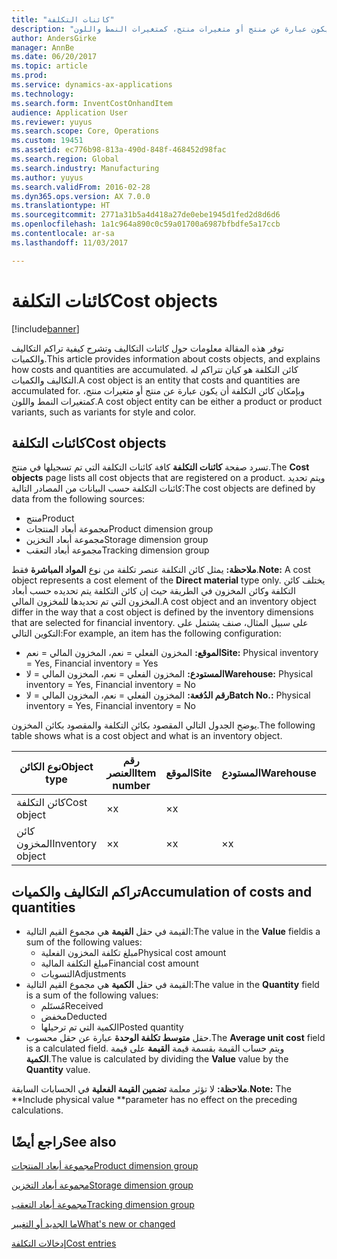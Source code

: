 ```yaml
---
title: "كائنات التكلفة"
description: "توفر هذه المقالة معلومات حول كائنات التكاليف وتشرح كيفية تراكم التكاليف والكميات. كائن التكلفة هو كيان تتراكم له التكاليف والكميات. وبإمكان كائن التكلفة أن يكون عبارة عن منتج أو متغيرات منتج، كمتغيرات النمط واللون."
author: AndersGirke
manager: AnnBe
ms.date: 06/20/2017
ms.topic: article
ms.prod: 
ms.service: dynamics-ax-applications
ms.technology: 
ms.search.form: InventCostOnhandItem
audience: Application User
ms.reviewer: yuyus
ms.search.scope: Core, Operations
ms.custom: 19451
ms.assetid: ec776b98-813a-490d-848f-468452d98fac
ms.search.region: Global
ms.search.industry: Manufacturing
ms.author: yuyus
ms.search.validFrom: 2016-02-28
ms.dyn365.ops.version: AX 7.0.0
ms.translationtype: HT
ms.sourcegitcommit: 2771a31b5a4d418a27de0ebe1945d1fed2d8d6d6
ms.openlocfilehash: 1a1c964a890c0c59a01700a6987bfbdfe5a17ccb
ms.contentlocale: ar-sa
ms.lasthandoff: 11/03/2017

---
```


# <a name="cost-objects"></a><span data-ttu-id="19323-105">كائنات التكلفة</span><span class="sxs-lookup"><span data-stu-id="19323-105">Cost objects</span></span>

[!include[banner](../includes/banner.md)]


<span data-ttu-id="19323-106">توفر هذه المقالة معلومات حول كائنات التكاليف وتشرح كيفية تراكم التكاليف والكميات.</span><span class="sxs-lookup"><span data-stu-id="19323-106">This article provides information about costs objects, and explains how costs and quantities are accumulated.</span></span> <span data-ttu-id="19323-107">كائن التكلفة هو كيان تتراكم له التكاليف والكميات.</span><span class="sxs-lookup"><span data-stu-id="19323-107">A cost object is an entity that costs and quantities are accumulated for.</span></span> <span data-ttu-id="19323-108">وبإمكان كائن التكلفة أن يكون عبارة عن منتج أو متغيرات منتج، كمتغيرات النمط واللون.</span><span class="sxs-lookup"><span data-stu-id="19323-108">A cost object entity can be either a product or product variants, such as variants for style and color.</span></span>  

## <a name="cost-objects"></a><span data-ttu-id="19323-109">كائنات التكلفة</span><span class="sxs-lookup"><span data-stu-id="19323-109">Cost objects</span></span>

<span data-ttu-id="19323-110">تسرد صفحة **كائنات التكلفة** كافة كائنات التكلفة التي تم تسجيلها في منتج.</span><span class="sxs-lookup"><span data-stu-id="19323-110">The **Cost objects** page lists all cost objects that are registered on a product.</span></span> <span data-ttu-id="19323-111">ويتم تحديد كائنات التكلفة حسب البيانات من المصادر التالية:</span><span class="sxs-lookup"><span data-stu-id="19323-111">The cost objects are defined by data from the following sources:</span></span>

-   <span data-ttu-id="19323-112">منتج</span><span class="sxs-lookup"><span data-stu-id="19323-112">Product</span></span>
-   <span data-ttu-id="19323-113">مجموعة أبعاد المنتجات</span><span class="sxs-lookup"><span data-stu-id="19323-113">Product dimension group</span></span>
-   <span data-ttu-id="19323-114">مجموعة أبعاد التخزين</span><span class="sxs-lookup"><span data-stu-id="19323-114">Storage dimension group</span></span>
-   <span data-ttu-id="19323-115">مجموعة أبعاد التعقب</span><span class="sxs-lookup"><span data-stu-id="19323-115">Tracking dimension group</span></span>

<span data-ttu-id="19323-116">**ملاحظة:** يمثل كائن التكلفة عنصر تكلفة من نوع **المواد المباشرة** فقط.</span><span class="sxs-lookup"><span data-stu-id="19323-116">**Note:** A cost object represents a cost element of the **Direct material** type only.</span></span> <span data-ttu-id="19323-117">يختلف كائن التكلفة وكائن المخزون في الطريقة حيث إن كائن التكلفة يتم تحديده حسب أبعاد المخزون التي تم تحديدها للمخزون المالي.</span><span class="sxs-lookup"><span data-stu-id="19323-117">A cost object and an inventory object differ in the way that a cost object is defined by the inventory dimensions that are selected for financial inventory.</span></span> <span data-ttu-id="19323-118">على سبيل المثال، صنف يشتمل على التكوين التالي:</span><span class="sxs-lookup"><span data-stu-id="19323-118">For example, an item has the following configuration:</span></span>

-   <span data-ttu-id="19323-119">**الموقع:** المخزون الفعلي = نعم، المخزون المالي = نعم</span><span class="sxs-lookup"><span data-stu-id="19323-119">**Site:** Physical inventory = Yes, Financial inventory = Yes</span></span>
-   <span data-ttu-id="19323-120">**المستودع:** المخزون الفعلي = نعم، المخزون المالي = لا</span><span class="sxs-lookup"><span data-stu-id="19323-120">**Warehouse:** Physical inventory = Yes, Financial inventory = No</span></span>
-   <span data-ttu-id="19323-121">**رقم الدُفعة:** المخزون الفعلي = نعم، المخزون المالي = لا</span><span class="sxs-lookup"><span data-stu-id="19323-121">**Batch No.:** Physical inventory = Yes, Financial inventory = No</span></span>

<span data-ttu-id="19323-122">يوضح الجدول التالي المقصود بكائن التكلفة والمقصود بكائن المخزون.</span><span class="sxs-lookup"><span data-stu-id="19323-122">The following table shows what is a cost object and what is an inventory object.</span></span>

| <span data-ttu-id="19323-123">نوع الكائن</span><span class="sxs-lookup"><span data-stu-id="19323-123">Object type</span></span>      | <span data-ttu-id="19323-124">رقم العنصر</span><span class="sxs-lookup"><span data-stu-id="19323-124">Item number</span></span> | <span data-ttu-id="19323-125">الموقع</span><span class="sxs-lookup"><span data-stu-id="19323-125">Site</span></span> | <span data-ttu-id="19323-126">المستودع</span><span class="sxs-lookup"><span data-stu-id="19323-126">Warehouse</span></span> | <span data-ttu-id="19323-127">رقم الدُفعة</span><span class="sxs-lookup"><span data-stu-id="19323-127">Batch No.</span></span> |
|------------------|-------------|------|-----------|-----------|
| <span data-ttu-id="19323-128">كائن التكلفة</span><span class="sxs-lookup"><span data-stu-id="19323-128">Cost object</span></span>      | <span data-ttu-id="19323-129">×</span><span class="sxs-lookup"><span data-stu-id="19323-129">x</span></span>           | <span data-ttu-id="19323-130">×</span><span class="sxs-lookup"><span data-stu-id="19323-130">x</span></span>    |           |           |
| <span data-ttu-id="19323-131">كائن المخزون</span><span class="sxs-lookup"><span data-stu-id="19323-131">Inventory object</span></span> | <span data-ttu-id="19323-132">×</span><span class="sxs-lookup"><span data-stu-id="19323-132">x</span></span>           | <span data-ttu-id="19323-133">×</span><span class="sxs-lookup"><span data-stu-id="19323-133">x</span></span>    |  <span data-ttu-id="19323-134">×</span><span class="sxs-lookup"><span data-stu-id="19323-134">x</span></span>        | <span data-ttu-id="19323-135">×</span><span class="sxs-lookup"><span data-stu-id="19323-135">x</span></span>         |

## <a name="accumulation-of-costs-and-quantities"></a><span data-ttu-id="19323-136">تراكم التكاليف والكميات</span><span class="sxs-lookup"><span data-stu-id="19323-136">Accumulation of costs and quantities</span></span>
-   <span data-ttu-id="19323-137">القيمة في حقل **القيمة** هي مجموع القيم التالية:</span><span class="sxs-lookup"><span data-stu-id="19323-137">The value in the **Value** fieldis a sum of the following values:</span></span>
    -   <span data-ttu-id="19323-138">مبلغ تكلفة المخزون الفعلية</span><span class="sxs-lookup"><span data-stu-id="19323-138">Physical cost amount</span></span>
    -   <span data-ttu-id="19323-139">مبلغ التكلفة المالية</span><span class="sxs-lookup"><span data-stu-id="19323-139">Financial cost amount</span></span>
    -   <span data-ttu-id="19323-140">التسويات</span><span class="sxs-lookup"><span data-stu-id="19323-140">Adjustments</span></span>
-   <span data-ttu-id="19323-141">القيمة في حقل **الكمية** هي مجموع القيم التالية:</span><span class="sxs-lookup"><span data-stu-id="19323-141">The value in the **Quantity** field is a sum of the following values:</span></span>
    -   <span data-ttu-id="19323-142">مُستَلم</span><span class="sxs-lookup"><span data-stu-id="19323-142">Received</span></span>
    -   <span data-ttu-id="19323-143">مخفض</span><span class="sxs-lookup"><span data-stu-id="19323-143">Deducted</span></span>
    -   <span data-ttu-id="19323-144">الكمية التي تم ترحيلها</span><span class="sxs-lookup"><span data-stu-id="19323-144">Posted quantity</span></span>
-   <span data-ttu-id="19323-145">حقل **متوسط تكلفة الوحدة** عبارة عن حقل محسوب.</span><span class="sxs-lookup"><span data-stu-id="19323-145">The **Average unit cost** field is a calculated field.</span></span> <span data-ttu-id="19323-146">ويتم حساب القيمة بقسمة قيمة **القيمة** على قيمة **الكمية**.</span><span class="sxs-lookup"><span data-stu-id="19323-146">The value is calculated by dividing the **Value** value by the **Quantity** value.</span></span>

<span data-ttu-id="19323-147">**ملاحظة:** لا تؤثر معلمة **تضمين القيمة الفعلية** في الحسابات السابقة.</span><span class="sxs-lookup"><span data-stu-id="19323-147">**Note:** The **Include physical value **parameter has no effect on the preceding calculations.</span></span>

<a name="see-also"></a><span data-ttu-id="19323-148">راجع أيضًا</span><span class="sxs-lookup"><span data-stu-id="19323-148">See also</span></span>
--------

[<span data-ttu-id="19323-149">مجموعة أبعاد المنتجات</span><span class="sxs-lookup"><span data-stu-id="19323-149">Product dimension group</span></span>](https://technet.microsoft.com/en-us/library/aa499382.aspx)

[<span data-ttu-id="19323-150">مجموعة أبعاد التخزين</span><span class="sxs-lookup"><span data-stu-id="19323-150">Storage dimension group</span></span>](https://technet.microsoft.com/en-us/library/hh209317.aspx)

[<span data-ttu-id="19323-151">مجموعة أبعاد التعقب</span><span class="sxs-lookup"><span data-stu-id="19323-151">Tracking dimension group</span></span>](https://technet.microsoft.com/en-us/library/hh209465.aspx)

[<span data-ttu-id="19323-152">ما الجديد أو التغيير</span><span class="sxs-lookup"><span data-stu-id="19323-152">What's new or changed</span></span>](../../fin-and-ops/get-started/whats-new-changed.md)

[<span data-ttu-id="19323-153">إدخالات التكلفة</span><span class="sxs-lookup"><span data-stu-id="19323-153">Cost entries</span></span>](cost-entries.md)





